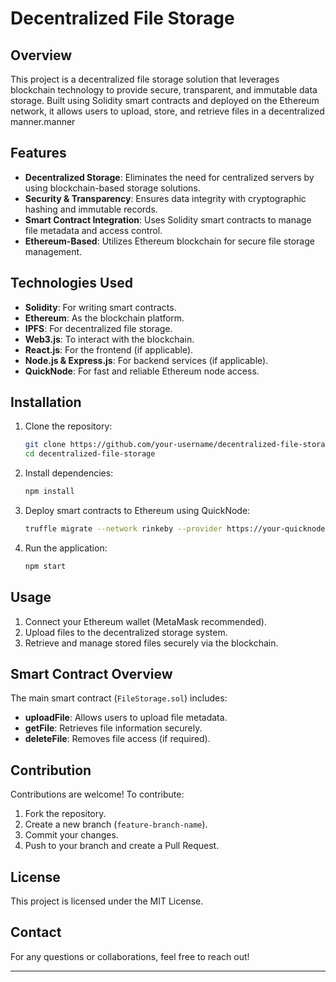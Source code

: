 # Decentralized File Storage

## Overview
This project is a decentralized file storage solution that leverages blockchain technology to provide secure, transparent, and immutable data storage. Built using Solidity smart contracts and deployed on the Ethereum network, it allows users to upload, store, and retrieve files in a decentralized manner.manner

## Features
- **Decentralized Storage**: Eliminates the need for centralized servers by using blockchain-based storage solutions.
- **Security & Transparency**: Ensures data integrity with cryptographic hashing and immutable records.
- **Smart Contract Integration**: Uses Solidity smart contracts to manage file metadata and access control.
- **Ethereum-Based**: Utilizes Ethereum blockchain for secure file storage management.

## Technologies Used
- **Solidity**: For writing smart contracts.
- **Ethereum**: As the blockchain platform.
- **IPFS**: For decentralized file storage.
- **Web3.js**: To interact with the blockchain.
- **React.js**: For the frontend (if applicable).
- **Node.js & Express.js**: For backend services (if applicable).
- **QuickNode**: For fast and reliable Ethereum node access.

## Installation
1. Clone the repository:
   ```bash
   git clone https://github.com/your-username/decentralized-file-storage.git
   cd decentralized-file-storage
   ```

2. Install dependencies:
   ```bash
   npm install
   ```

3. Deploy smart contracts to Ethereum using QuickNode:
   ```bash
   truffle migrate --network rinkeby --provider https://your-quicknode-url
   ```

4. Run the application:
   ```bash
   npm start
   ```

## Usage
1. Connect your Ethereum wallet (MetaMask recommended).
2. Upload files to the decentralized storage system.
3. Retrieve and manage stored files securely via the blockchain.

## Smart Contract Overview
The main smart contract (`FileStorage.sol`) includes:
- **uploadFile**: Allows users to upload file metadata.
- **getFile**: Retrieves file information securely.
- **deleteFile**: Removes file access (if required).

## Contribution
Contributions are welcome! To contribute:
1. Fork the repository.
2. Create a new branch (`feature-branch-name`).
3. Commit your changes.
4. Push to your branch and create a Pull Request.

## License
This project is licensed under the MIT License.

## Contact
For any questions or collaborations, feel free to reach out!

-----


